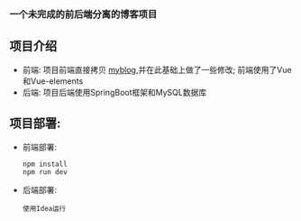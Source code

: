 ### 一个未完成的前后端分离的博客项目

## 项目介绍
 * 前端: 项目前端直接拷贝 [myblog](https://github.com/CB-ysx/myblog),并在此基础上做了一些修改; 前端使用了Vue和Vue-elements
 * 后端: 项目后端使用SpringBoot框架和MySQL数据库

 ## 项目部署:
  * 前端部署:
    
    ```
    npm install
    npm run dev
    ``` 

  * 后端部署:

    ```
    使用Idea运行
    ```